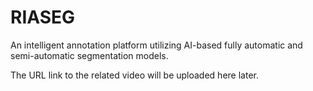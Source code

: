 # RIASEG
An intelligent annotation platform utilizing AI-based fully automatic and semi-automatic segmentation models.

The URL link to the related video will be uploaded here later.

